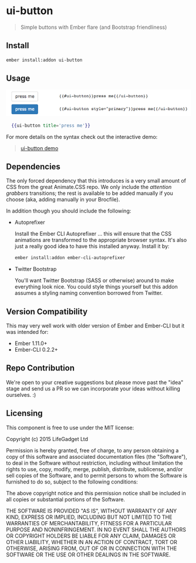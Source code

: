 # ui-button
> Simple buttons with Ember flare (and Bootstrap friendliness)

## Install ##

````bash
ember install:addon ui-button
````

## Usage ##
![ ](vendor/ui-button/screen-shot.png)


````hbs
  {{ui-button title='press me'}}
````

For more details on the syntax check out the interactive demo:

> [ui-button demo](http://v4.development.ui-button.divshot.io)

## Dependencies ##

The only forced dependency that this introduces is a very small amount of CSS from the great Animate.CSS repo. We only include the *attention grabbers* transitions; the rest is available to be added manually if you choose (aka, adding manually in your Brocfile).

In addition though you should include the following:

- Autoprefixer

    Install the Ember CLI Autoprefixer ... this will ensure that the CSS animations are transformed to the appropriate browser syntax. It's also just a really good idea to have this installed anyway. Install it by:

    ````bash
    ember install:addon ember-cli-autoprefixer
    ````

- Twitter Bootstrap

    You'll want Twitter Bootstrap (SASS or otherwise) around to make everything look nice. You could style things yourself but this addon assumes a styling naming convention borrowed from Twitter. 


## Version Compatibility

This may very well work with older version of Ember and Ember-CLI but it was intended for:

- Ember 1.11.0+
- Ember-CLI 0.2.2+

## Repo Contribution

We're open to your creative suggestions but please move past the "idea" stage 
and send us a PR so we can incorporate your ideas without killing ourselves. :)

## Licensing

This component is free to use under the MIT license:

Copyright (c) 2015 LifeGadget Ltd

Permission is hereby granted, free of charge, to any person obtaining a copy of
this software and associated documentation files (the "Software"), to deal in
the Software without restriction, including without limitation the rights to
use, copy, modify, merge, publish, distribute, sublicense, and/or sell copies
of the Software, and to permit persons to whom the Software is furnished to do
so, subject to the following conditions:

The above copyright notice and this permission notice shall be included in all
copies or substantial portions of the Software.

THE SOFTWARE IS PROVIDED "AS IS", WITHOUT WARRANTY OF ANY KIND, EXPRESS OR
IMPLIED, INCLUDING BUT NOT LIMITED TO THE WARRANTIES OF MERCHANTABILITY,
FITNESS FOR A PARTICULAR PURPOSE AND NONINFRINGEMENT. IN NO EVENT SHALL THE
AUTHORS OR COPYRIGHT HOLDERS BE LIABLE FOR ANY CLAIM, DAMAGES OR OTHER
LIABILITY, WHETHER IN AN ACTION OF CONTRACT, TORT OR OTHERWISE, ARISING FROM,
OUT OF OR IN CONNECTION WITH THE SOFTWARE OR THE USE OR OTHER DEALINGS IN THE
SOFTWARE.

